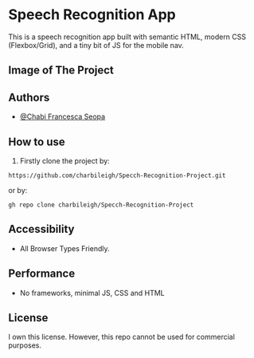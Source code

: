 # Speech Recognition App

This is a speech recognition app built with semantic HTML, modern CSS (Flexbox/Grid), and a tiny bit of JS for the mobile nav.

## Image of The Project

## Authors

- [@Chabi Francesca Seopa](https://www.github.com/charbileigh)


## How to use
1. Firstly clone the project by:
```
https://github.com/charbileigh/Specch-Recognition-Project.git

```
or by:
```
gh repo clone charbileigh/Specch-Recognition-Project

```


## Accessibility
- All Browser Types Friendly.

## Performance
- No frameworks, minimal JS, CSS and HTML

## License
I own this license. However, this repo cannot be used for commercial purposes. 
